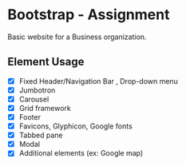 # Bootstrap - Assignment

Basic website for a Business organization.

## Element Usage

- [x] Fixed Header/Navigation Bar , Drop-down menu
- [x] Jumbotron
- [x] Carousel
- [x] Grid framework
- [x] Footer
- [x] Favicons, Glyphicon, Google fonts
- [x] Tabbed pane
- [x] Modal
- [x] Additional elements (ex: Google map)
